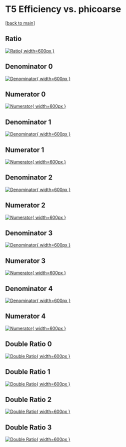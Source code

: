 # T5 Efficiency vs. phicoarse

[[back to main](./)]



## Ratio

[![Ratio](../mtv/var/T5_vtr_11_-1_eff_phicoarse.png){ width=600px }](../mtv/var/T5_vtr_11_-1_eff_phicoarse.pdf)

## Denominator 0

[![Denominator](../mtv/den/T5_vtr_11_-1_eff_phicoarse_den0.png){ width=600px }](../mtv/den/T5_vtr_11_-1_eff_phicoarse_den0.pdf)

## Numerator 0

[![Numerator](../mtv/num/T5_vtr_11_-1_eff_phicoarse_num0.png){ width=600px }](../mtv/num/T5_vtr_11_-1_eff_phicoarse_num0.pdf)

## Denominator 1

[![Denominator](../mtv/den/T5_vtr_11_-1_eff_phicoarse_den1.png){ width=600px }](../mtv/den/T5_vtr_11_-1_eff_phicoarse_den1.pdf)

## Numerator 1

[![Numerator](../mtv/num/T5_vtr_11_-1_eff_phicoarse_num1.png){ width=600px }](../mtv/num/T5_vtr_11_-1_eff_phicoarse_num1.pdf)

## Denominator 2

[![Denominator](../mtv/den/T5_vtr_11_-1_eff_phicoarse_den2.png){ width=600px }](../mtv/den/T5_vtr_11_-1_eff_phicoarse_den2.pdf)

## Numerator 2

[![Numerator](../mtv/num/T5_vtr_11_-1_eff_phicoarse_num2.png){ width=600px }](../mtv/num/T5_vtr_11_-1_eff_phicoarse_num2.pdf)

## Denominator 3

[![Denominator](../mtv/den/T5_vtr_11_-1_eff_phicoarse_den3.png){ width=600px }](../mtv/den/T5_vtr_11_-1_eff_phicoarse_den3.pdf)

## Numerator 3

[![Numerator](../mtv/num/T5_vtr_11_-1_eff_phicoarse_num3.png){ width=600px }](../mtv/num/T5_vtr_11_-1_eff_phicoarse_num3.pdf)

## Denominator 4

[![Denominator](../mtv/den/T5_vtr_11_-1_eff_phicoarse_den4.png){ width=600px }](../mtv/den/T5_vtr_11_-1_eff_phicoarse_den4.pdf)

## Numerator 4

[![Numerator](../mtv/num/T5_vtr_11_-1_eff_phicoarse_num4.png){ width=600px }](../mtv/num/T5_vtr_11_-1_eff_phicoarse_num4.pdf)

## Double Ratio 0

[![Double Ratio](../mtv/ratio/T5_vtr_11_-1_eff_phicoarse_ratio0.png){ width=600px }](../mtv/ratio/T5_vtr_11_-1_eff_phicoarse_ratio0.pdf)

## Double Ratio 1

[![Double Ratio](../mtv/ratio/T5_vtr_11_-1_eff_phicoarse_ratio1.png){ width=600px }](../mtv/ratio/T5_vtr_11_-1_eff_phicoarse_ratio1.pdf)

## Double Ratio 2

[![Double Ratio](../mtv/ratio/T5_vtr_11_-1_eff_phicoarse_ratio2.png){ width=600px }](../mtv/ratio/T5_vtr_11_-1_eff_phicoarse_ratio2.pdf)

## Double Ratio 3

[![Double Ratio](../mtv/ratio/T5_vtr_11_-1_eff_phicoarse_ratio3.png){ width=600px }](../mtv/ratio/T5_vtr_11_-1_eff_phicoarse_ratio3.pdf)

